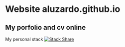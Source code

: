 # Website aluzardo.github.io
## My porfolio and cv online

My personal stack [![Stack Share](http://img.shields.io/badge/tech-stack-0690fa.svg?style=flat)](http://stackshare.io/aluzardo/adolfo-personal-stack)
